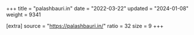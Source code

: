 +++
title = "palashbauri.in"
date = "2022-03-22"
updated = "2024-01-08"
weight = 9341

[extra]
source = "https://palashbauri.in/"
ratio = 32
size = 9
+++
